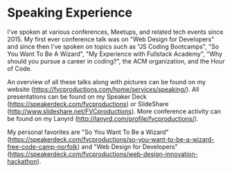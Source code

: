 # Speaking Experience

I've spoken at various conferences, Meetups, and related tech events since 2015. My first ever conference talk was on "Web Design for Developers" and since then I've spoken on topics such as "JS Coding Bootcamps", "So You Want To Be A Wizard", "My Experience with Fullstack Academy", "Why should you pursue a career in coding?", the ACM organization, and the Hour of Code.

An overview of all these talks along with pictures can be found on my website (https://fvcproductions.com/home/services/speaking/). All presentations can be found on my Speaker Deck (https://speakerdeck.com/fvcproductions) or SlideShare (http://www.slideshare.net/FVCproductions). More conference activity can be found on my Lanyrd (http://lanyrd.com/profile/fvcproductions/).

My personal favorites are "So You Want To Be a Wizard" (https://speakerdeck.com/fvcproductions/so-you-want-to-be-a-wizard-free-code-camp-norfolk) and "Web Design for Developers" (https://speakerdeck.com/fvcproductions/web-design-innovation-hackathon).
